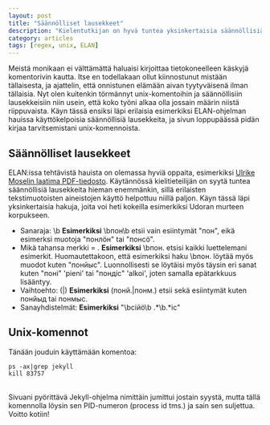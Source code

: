```yaml
---
layout: post
title: "Säännölliset lausekkeet"
description: "Kielentutkijan on hyvä tuntea yksinkertaisia säännöllisiä lausekkeita. Näiden lisäksi erilaisilla unix-komennoilla voi helposti nopeuttaa monenlaisia jokapäiväisiä töitä."
category: articles
tags: [regex, unix, ELAN]
---
```


Meistä monikaan ei välttämättä haluaisi kirjoittaa tietokoneelleen käskyjä komentorivin kautta. Itse en todellakaan ollut kiinnostunut mistään tällaisesta, ja ajattelin, että onnistunen elämään aivan tyytyväisenä ilman tällaisia. Nyt olen kuitenkin törmännyt unix-komentoihin ja säännöllisiin lausekkeisiin niin usein, että koko työni alkaa olla jossain määrin niistä riippuvaista. Käyn tässä ensiksi läpi erilaisia esimerkiksi ELAN-ohjelman hauissa käyttökelpoisia säännöllisiä lausekkeita, ja sivun loppupäässä pidän kirjaa tarvitsemistani unix-komennoista.

## Säännölliset lausekkeet

ELAN:issa tehtävistä hauista on olemassa hyviä oppaita, esimerkiksi [Ulrike Moselin laatima PDF-tiedosto](http://www.linguistik.uni-kiel.de/2011%20Regular%20expressions.pdf). Käytännössä kielitieteilijän on syytä tuntea säännöllisiä lausekkeita hieman enemmänkin, sillä erilaisten tekstimuotoisten aineistojen käyttö helpottuu niillä paljon. Käyn tässä läpi yksinkertaisia hakuja, joita voi heti kokeilla esimerkiksi Udoran murteen korpukseen.

- Sanaraja: \\b **Esimerkiksi** \\bпон\\b etsii vain esiintymät "пон", eikä esimerksi muotoja "понлӧн" tai "понсӧ".
- Mikä tahansa merkki = . **Esimerkiksi** \\bпон. etsisi kaikki luettelemani esimerkit. Huomautettakoon, että esimerkiksi haku \\bпон. löytää myös muodot kuten "понйыс". Luonnollisesti se löytäisi myös täysin eri sanat kuten "поні" 'pieni' tai "пондіс" 'alkoi', joten samalla epätarkkuus lisääntyy.
- Vaihtoehto: (|) **Esimerkiksi** (понй.|понм.) etsii sekä esiintymät kuten понйыд tai понмыс. 
- Sanayhdistelmät: **Esimerkiksi** "\\bсійӧ\\b .\*\\b.\*іс"

## Unix-komennot

Tänään jouduin käyttämään komentoa:

    ps -ax|grep jekyll
    kill 83757

<br/>
Sivuani pyörittävä Jekyll-ohjelma nimittäin jumittui jostain syystä, mutta tällä komennolla löysin sen PID-numeron (process id tms.) ja sain sen suljettua. Voitto kotiin!

